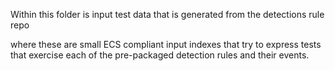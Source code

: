 Within this folder is input test data that is generated from the detections rule repo

where these are small ECS compliant input indexes that try to express tests that exercise each of the 
pre-packaged detection rules and their events.
